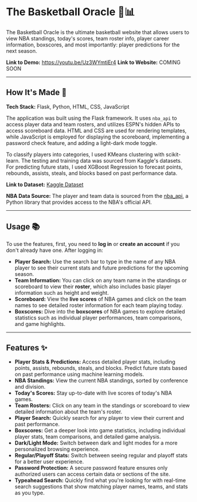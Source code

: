 # The Basketball Oracle 🏀📊

The Basketball Oracle is the ultimate basketball website that allows users to view NBA standings, today's scores, team roster info, player career information, boxscores, and most importantly: player predictions for the next season.

**Link to Demo:** https://youtu.be/Uz3WYmtiEr4
**Link to Website:** COMING SOON

---

## How It's Made 🔧

**Tech Stack:** Flask, Python, HTML, CSS, JavaScript

The application was built using the Flask framework. It uses `nba_api` to access player data and team rosters, and utilizes ESPN's hidden APIs to access scoreboard data. HTML and CSS are used for rendering templates, while JavaScript is employed for displaying the scoreboard, implementing a password check feature, and adding a light-dark mode toggle.

To classify players into categories, I used KMeans clustering with scikit-learn. The testing and training data was sourced from Kaggle's datasets. For predicting future stats, I used XGBoost Regression to forecast points, rebounds, assists, steals, and blocks based on past performance data.

**Link to Dataset:** [Kaggle Dataset](https://www.kaggle.com/datasets/sumitrodatta/nba-aba-baa-stats)

**NBA Data Source:** The player and team data is sourced from the [nba_api](https://github.com/swar/nba_api), a Python library that provides access to the NBA's official API.

---

## Usage 📚

To use the features, first, you need to **log in** or **create an account** if you don't already have one. After logging in:

- **Player Search:** Use the search bar to type in the name of any NBA player to see their current stats and future predictions for the upcoming season.
- **Team Information:** You can click on any team name in the standings or scoreboard to view their **roster**, which also includes basic player information such as height and weight.
- **Scoreboard:** View the **live scores** of NBA games and click on the team names to see detailed roster information for each team playing today.
- **Boxscores:** Dive into the **boxscores** of NBA games to explore detailed statistics such as individual player performances, team comparisons, and game highlights.

---

## Features ✨

- **Player Stats & Predictions:** Access detailed player stats, including points, assists, rebounds, steals, and blocks. Predict future stats based on past performance using machine learning models.
- **NBA Standings:** View the current NBA standings, sorted by conference and division.
- **Today's Scores:** Stay up-to-date with live scores of today's NBA games.
- **Team Rosters:** Click on any team in the standings or scoreboard to view detailed information about the team's roster.
- **Player Search:** Quickly search for any player to view their current and past performance.
- **Boxscores:** Get a deeper look into game statistics, including individual player stats, team comparisons, and detailed game analysis.
- **Dark/Light Mode:** Switch between dark and light modes for a more personalized browsing experience.
- **Regular/Playoff Stats:** Switch between seeing regular and playoff stats for a better user experience.
- **Password Protection:** A secure password feature ensures only authorized users can access certain data or sections of the site.
- **Typeahead Search:** Quickly find what you're looking for with real-time search suggestions that show matching player names, teams, and stats as you type.
